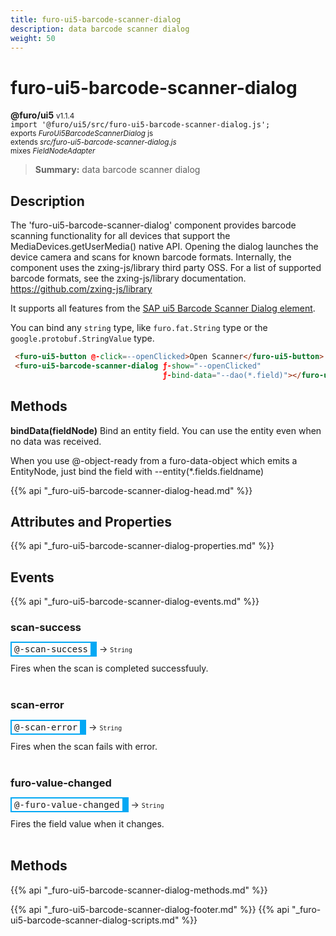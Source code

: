 ```yaml
---
title: furo-ui5-barcode-scanner-dialog
description: data barcode scanner dialog
weight: 50
---
```


# furo-ui5-barcode-scanner-dialog
**@furo/ui5** <small>v1.1.4</small>
<br>`import '@furo/ui5/src/furo-ui5-barcode-scanner-dialog.js';`<small>
<br>exports *FuroUi5BarcodeScannerDialog* js
<br>extends *src/furo-ui5-barcode-scanner-dialog.js*
<br> mixes *FieldNodeAdapter*</small>

> **Summary:** data barcode scanner dialog

## Description

The 'furo-ui5-barcode-scanner-dialog' component  provides barcode scanning functionality for all devices that
support the MediaDevices.getUserMedia() native API. Opening the dialog launches the device camera and scans for known barcode formats.
Internally, the component uses the zxing-js/library third party OSS. For a list of supported barcode formats, see the
zxing-js/library documentation. https://github.com/zxing-js/library

It supports all features from the [SAP ui5 Barcode Scanner Dialog element](https://sap.github.io/ui5-webcomponents/playground/components/BarcodeScannerDialog/).

You can bind any `string` type, like `furo.fat.String` type or the `google.protobuf.StringValue` type.

```html
 <furo-ui5-button @-click=--openClicked>Open Scanner</furo-ui5-button>
 <furo-ui5-barcode-scanner-dialog ƒ-show="--openClicked"
                                  ƒ-bind-data="--dao(*.field)"></furo-ui5-barcode-scanner-dialog>

```

## Methods
**bindData(fieldNode)**
Bind an entity field. You can use the entity even when no data was received.

When you use @-object-ready from a furo-data-object which emits a EntityNode, just bind the field with --entity(*.fields.fieldname)

{{% api "_furo-ui5-barcode-scanner-dialog-head.md" %}}

## Attributes and Properties
{{% api "_furo-ui5-barcode-scanner-dialog-properties.md" %}}




## Events
{{% api "_furo-ui5-barcode-scanner-dialog-events.md" %}}

### **scan-success**
<span  style="border-width:2px 10px 2px 2px; border-style: solid;border-color:  rgb(2, 168, 244);font-family:monospace; padding:2px 4px;">@-scan-success</span>
→ <small>`String`</small>

 Fires when the scan is completed successfuuly.
<br><br>
### **scan-error**
<span  style="border-width:2px 10px 2px 2px; border-style: solid;border-color:  rgb(2, 168, 244);font-family:monospace; padding:2px 4px;">@-scan-error</span>
→ <small>`String`</small>

 Fires when the scan fails with error.
<br><br>
### **furo-value-changed**
<span  style="border-width:2px 10px 2px 2px; border-style: solid;border-color:  rgb(2, 168, 244);font-family:monospace; padding:2px 4px;">@-furo-value-changed</span>
→ <small>`String`</small>

Fires the field value when it changes.
<br><br>

## Methods
{{% api "_furo-ui5-barcode-scanner-dialog-methods.md" %}}







{{% api "_furo-ui5-barcode-scanner-dialog-footer.md" %}}
{{% api "_furo-ui5-barcode-scanner-dialog-scripts.md" %}}
